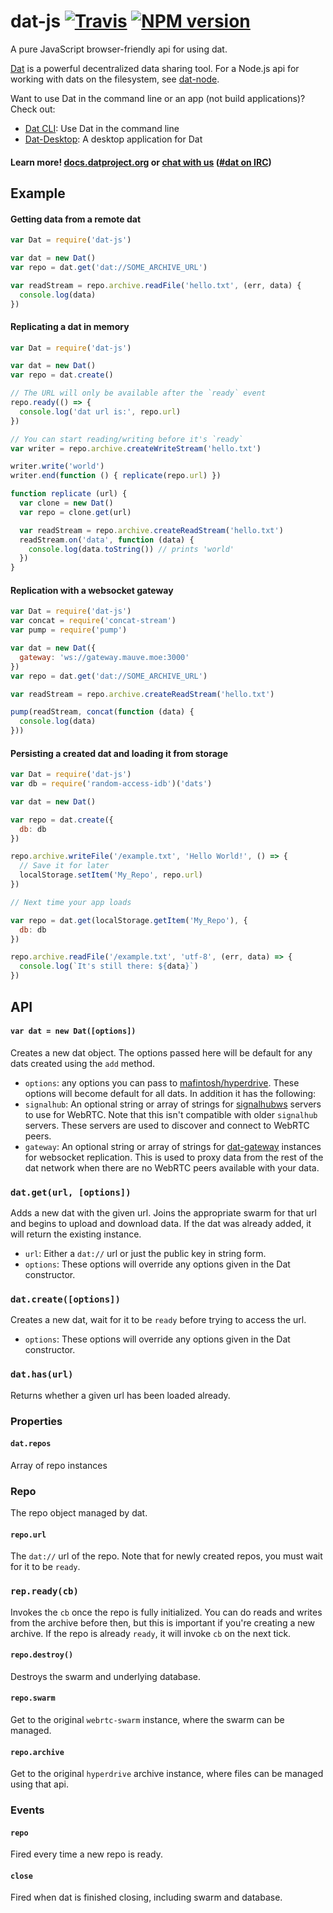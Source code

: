 # dat-js [![Travis](https://api.travis-ci.org/datproject/dat-js.svg)](https://travis-ci.org/datproject/dat-js)  [![NPM version](https://img.shields.io/npm/v/dat-js.svg?style=flat-square)](https://npmjs.org/package/dat)

A pure JavaScript browser-friendly api for using dat.

[Dat](http://datproject.org) is a powerful decentralized data sharing tool. For a Node.js api for working with dats on the filesystem, see [dat-node](http://github.com/datproject/dat-node).

Want to use Dat in the command line or an app (not build applications)? Check out:

* [Dat CLI](https://github.com/datproject/dat): Use Dat in the command line
* [Dat-Desktop](https://github.com/datproject/dat-desktop): A desktop application for Dat

#### Learn more! [docs.datproject.org](http://docs.datproject.org/) or [chat with us](https://gitter.im/datproject/discussions) ([#dat on IRC](http://webchat.freenode.net/?channels=dat))

## Example

#### Getting data from a remote dat

```js
var Dat = require('dat-js')

var dat = new Dat()
var repo = dat.get('dat://SOME_ARCHIVE_URL')

var readStream = repo.archive.readFile('hello.txt', (err, data) {
  console.log(data)
})
```

#### Replicating a dat in memory

```js
var Dat = require('dat-js')

var dat = new Dat()
var repo = dat.create()

// The URL will only be available after the `ready` event
repo.ready(() => {
  console.log('dat url is:', repo.url)
})

// You can start reading/writing before it's `ready`
var writer = repo.archive.createWriteStream('hello.txt')

writer.write('world')
writer.end(function () { replicate(repo.url) })

function replicate (url) {
  var clone = new Dat()
  var repo = clone.get(url)

  var readStream = repo.archive.createReadStream('hello.txt')
  readStream.on('data', function (data) {
    console.log(data.toString()) // prints 'world'
  })
}
```

#### Replication with a websocket gateway

```js
var Dat = require('dat-js')
var concat = require('concat-stream')
var pump = require('pump')

var dat = new Dat({
  gateway: 'ws://gateway.mauve.moe:3000'
})
var repo = dat.get('dat://SOME_ARCHIVE_URL')

var readStream = repo.archive.createReadStream('hello.txt')

pump(readStream, concat(function (data) {
  console.log(data)
}))
```

#### Persisting a created dat and loading it from storage

```js
var Dat = require('dat-js')
var db = require('random-access-idb')('dats')

var dat = new Dat()

var repo = dat.create({
  db: db
})

repo.archive.writeFile('/example.txt', 'Hello World!', () => {
  // Save it for later
  localStorage.setItem('My_Repo', repo.url)
})

// Next time your app loads

var repo = dat.get(localStorage.getItem('My_Repo'), {
  db: db
})

repo.archive.readFile('/example.txt', 'utf-8', (err, data) => {
  console.log(`It's still there: ${data}`)
})
```

## API

#### `var dat = new Dat([options])`

Creates a new dat object. The options passed here will be default for any dats created using the `add` method.

 * `options`: any options you can pass to [mafintosh/hyperdrive](https://github.com/mafintosh/hyperdrive). These options will become default for all dats. In addition it has the following:
  * `signalhub`: An optional string or array of strings for [signalhubws](https://github.com/soyuka/signalhubws) servers to use for WebRTC. Note that this isn't compatible with older `signalhub` servers. These servers are used to discover and connect to WebRTC peers.
  * `gateway`: An optional string or array of strings for [dat-gateway](https://github.com/garbados/dat-gateway/) instances for websocket replication. This is used to proxy data from the rest of the dat network when there are no WebRTC peers available with your data.

### `dat.get(url, [options])`

Adds a new dat with the given url. Joins the appropriate swarm for that url and begins to upload and download data. If the dat was already added, it will return the existing instance.

 * `url`: Either a `dat://` url or just the public key in string form.
 * `options`: These options will override any options given in the Dat constructor.

### `dat.create([options])`

Creates a new dat, wait for it to be `ready` before trying to access the url.

* `options`: These options will override any options given in the Dat constructor.

### `dat.has(url)`

Returns whether a given url has been loaded already.

### Properties

#### `dat.repos`

Array of repo instances

### Repo

The repo object managed by dat.

#### `repo.url`

The `dat://` url of the repo. Note that for newly created repos, you must wait for it to be `ready`.

### `rep.ready(cb)`

Invokes the `cb` once the repo is fully initialized. You can do reads and writes from the archive before then, but this is important if you're creating a new archive. If the repo is already `ready`, it will invoke `cb` on the next tick.

#### `repo.destroy()`

Destroys the swarm and underlying database.

#### `repo.swarm`

Get to the original `webrtc-swarm` instance, where the swarm can be managed.

#### `repo.archive`

Get to the original `hyperdrive` archive instance, where files can be managed using that api.

### Events

#### `repo`

Fired every time a new repo is ready.

#### `close`

Fired when dat is finished closing, including swarm and database.
